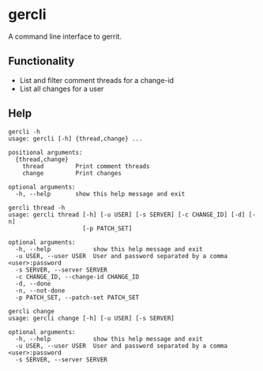 # gercli

A command line interface to gerrit.

## Functionality

- List and filter comment threads for a change-id
- List all changes for a user

## Help

```
gercli -h
usage: gercli [-h] {thread,change} ...

positional arguments:
  {thread,change}
    thread         Print comment threads
    change         Print changes

optional arguments:
  -h, --help       show this help message and exit
```

```
gercli thread -h
usage: gercli thread [-h] [-u USER] [-s SERVER] [-c CHANGE_ID] [-d] [-n]
                     [-p PATCH_SET]

optional arguments:
  -h, --help            show this help message and exit
  -u USER, --user USER  User and password separated by a comma <user>:password
  -s SERVER, --server SERVER
  -c CHANGE_ID, --change-id CHANGE_ID
  -d, --done
  -n, --not-done
  -p PATCH_SET, --patch-set PATCH_SET
```

```
gercli change
usage: gercli change [-h] [-u USER] [-s SERVER]

optional arguments:
  -h, --help            show this help message and exit
  -u USER, --user USER  User and password separated by a comma <user>:password
  -s SERVER, --server SERVER
```
